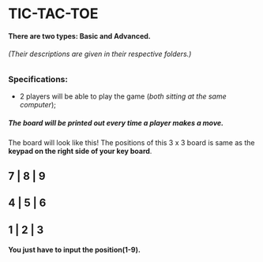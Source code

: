 # TIC-TAC-TOE

#### There are two types: Basic and Advanced.
###### (Their descriptions are given in their respective folders.)


### Specifications: 
* 2 players will be able to play the game (*both sitting at the same computer*);

##### The board will be printed out every time a player makes a move.
The board will look like this!
The positions of this 3 x 3 board is same as the **keypad on the right side of your key board**.

 7 | 8 | 9
-----------
 4 | 5 | 6
-----------
 1 | 2 | 3
-----------

#### You just have to input the position(1-9).
